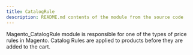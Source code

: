 ```yaml
---
title: CatalogRule
description: README.md contents of the module from the source code
---
```


Magento_CatalogRule module is responsible for one of the types of price rules in Magento. Catalog Rules are applied to products before they are added to the cart.

